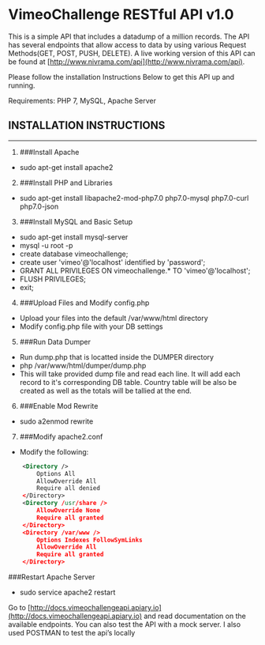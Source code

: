 # VimeoChallenge RESTful API v1.0
This is a simple API that includes a datadump of a million records. The API has several endpoints that allow access to data by using various Request Methods(GET, POST, PUSH, DELETE). 
A live working version of this API can be found at [http://www.nivrama.com/api](http://www.nivrama.com/api). 

Please follow the installation Instructions Below to get this API up and running.

Requirements: PHP 7, MySQL, Apache Server

## INSTALLATION INSTRUCTIONS
------------------------------------------------------------------------------

1. ###Install Apache
  - sudo apt-get install apache2

2. ###Install PHP and Libraries
  - sudo apt-get install libapache2-mod-php7.0 php7.0-mysql php7.0-curl php7.0-json

3. ###Install MySQL and Basic Setup
  - sudo apt-get install mysql-server
  - mysql -u root -p
  - create database vimeochallenge;
  - create user 'vimeo'@'localhost' identified by 'password';
  - GRANT ALL PRIVILEGES ON vimeochallenge.* TO 'vimeo'@'localhost';
  - FLUSH PRIVILEGES;
  - exit;

4. ###Upload Files and Modify config.php
  - Upload your files into the default /var/www/html directory
  - Modify config.php file with your DB settings

5. ###Run Data Dumper
  - Run dump.php that is locatted inside the DUMPER directory
  - php /var/www/html/dumper/dump.php
  - This will take provided dump file and read each line.  It will add each record to it's corresponding DB table. Country table will be also be created as well as the totals will be tallied at the end.

6. ###Enable Mod Rewrite
  - sudo a2enmod rewrite

7. ###Modify apache2.conf
  - Modify the following: 
```xml
    <Directory />
        Options All
        AllowOverride All
        Require all denied
    </Directory>
    <Directory /usr/share />
        AllowOverride None
        Require all granted
    </Directory>
    <Directory /var/www />
        Options Indexes FollowSymLinks
        AllowOverride All
        Require all granted
    </Directory>
```

###Restart Apache Server
- sudo service apache2 restart

Go to [http://docs.vimeochallengeapi.apiary.io](http://docs.vimeochallengeapi.apiary.io) and read documentation on the available endpoints.  You can also test the API with a mock server. I also used POSTMAN to test the api’s locally
